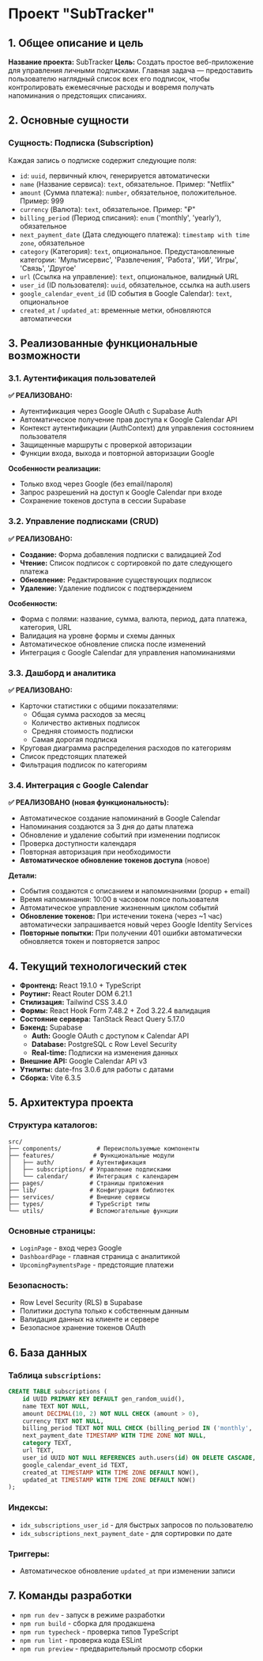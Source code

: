 # Проект "SubTracker"

## 1. Общее описание и цель

**Название проекта:** SubTracker
**Цель:** Создать простое веб-приложение для управления личными подписками. Главная задача — предоставить пользователю наглядный список всех его подписок, чтобы контролировать ежемесячные расходы и вовремя получать напоминания о предстоящих списаниях.

## 2. Основные сущности

### Сущность: Подписка (Subscription)

Каждая запись о подписке содержит следующие поля:

- `id`: `uuid`, первичный ключ, генерируется автоматически
- `name` (Название сервиса): `text`, обязательное. Пример: "Netflix"
- `amount` (Сумма платежа): `number`, обязательное, положительное. Пример: 999
- `currency` (Валюта): `text`, обязательное. Пример: "₽"
- `billing_period` (Период списания): `enum` ('monthly', 'yearly'), обязательное
- `next_payment_date` (Дата следующего платежа): `timestamp with time zone`, обязательное
- `category` (Категория): `text`, опциональное. Предустановленные категории: 'Мультисервис', 'Развлечения', 'Работа', 'ИИ', 'Игры', 'Связь', 'Другое'
- `url` (Ссылка на управление): `text`, опциональное, валидный URL
- `user_id` (ID пользователя): `uuid`, обязательное, ссылка на auth.users
- `google_calendar_event_id` (ID события в Google Calendar): `text`, опциональное
- `created_at` / `updated_at`: временные метки, обновляются автоматически

## 3. Реализованные функциональные возможности

### 3.1. Аутентификация пользователей

**✅ РЕАЛИЗОВАНО:**
- Аутентификация через Google OAuth с Supabase Auth
- Автоматическое получение прав доступа к Google Calendar API
- Контекст аутентификации (AuthContext) для управления состоянием пользователя  
- Защищенные маршруты с проверкой авторизации
- Функции входа, выхода и повторной авторизации Google

**Особенности реализации:**
- Только вход через Google (без email/пароля)
- Запрос разрешений на доступ к Google Calendar при входе
- Сохранение токенов доступа в сессии Supabase

### 3.2. Управление подписками (CRUD)

**✅ РЕАЛИЗОВАНО:**
- **Создание:** Форма добавления подписки с валидацией Zod
- **Чтение:** Список подписок с сортировкой по дате следующего платежа
- **Обновление:** Редактирование существующих подписок
- **Удаление:** Удаление подписок с подтверждением

**Особенности:**
- Форма с полями: название, сумма, валюта, период, дата платежа, категория, URL
- Валидация на уровне формы и схемы данных
- Автоматическое обновление списка после изменений
- Интеграция с Google Calendar для управления напоминаниями

### 3.3. Дашборд и аналитика

**✅ РЕАЛИЗОВАНО:**
- Карточки статистики с общими показателями:
  - Общая сумма расходов за месяц
  - Количество активных подписок
  - Средняя стоимость подписки
  - Самая дорогая подписка
- Круговая диаграмма распределения расходов по категориям
- Список предстоящих платежей
- Фильтрация подписок по категориям

### 3.4. Интеграция с Google Calendar

**✅ РЕАЛИЗОВАНО (новая функциональность):**
- Автоматическое создание напоминаний в Google Calendar
- Напоминания создаются за 3 дня до даты платежа
- Обновление и удаление событий при изменении подписок
- Проверка доступности календаря
- Повторная авторизация при необходимости
- **Автоматическое обновление токенов доступа** (новое)

**Детали:**
- События создаются с описанием и напоминаниями (popup + email)
- Время напоминания: 10:00 в часовом поясе пользователя
- Автоматическое управление жизненным циклом событий
- **Обновление токенов:** При истечении токена (через ~1 час) автоматически запрашивается новый через Google Identity Services
- **Повторные попытки:** При получении 401 ошибки автоматически обновляется токен и повторяется запрос

## 4. Текущий технологический стек

- **Фронтенд:** React 19.1.0 + TypeScript
- **Роутинг:** React Router DOM 6.21.1
- **Стилизация:** Tailwind CSS 3.4.0
- **Формы:** React Hook Form 7.48.2 + Zod 3.22.4 валидация
- **Состояние сервера:** TanStack React Query 5.17.0
- **Бэкенд:** Supabase
  - **Auth:** Google OAuth с доступом к Calendar API
  - **Database:** PostgreSQL с Row Level Security
  - **Real-time:** Подписки на изменения данных
- **Внешние API:** Google Calendar API v3
- **Утилиты:** date-fns 3.0.6 для работы с датами
- **Сборка:** Vite 6.3.5

## 5. Архитектура проекта

### Структура каталогов:
```
src/
├── components/          # Переиспользуемые компоненты
├── features/           # Функциональные модули
│   ├── auth/          # Аутентификация
│   ├── subscriptions/ # Управление подписками
│   └── calendar/      # Интеграция с календарем
├── pages/             # Страницы приложения
├── lib/               # Конфигурация библиотек
├── services/          # Внешние сервисы
├── types/             # TypeScript типы
└── utils/             # Вспомогательные функции
```

### Основные страницы:
- `LoginPage` - вход через Google
- `DashboardPage` - главная страница с аналитикой
- `UpcomingPaymentsPage` - предстоящие платежи

### Безопасность:
- Row Level Security (RLS) в Supabase
- Политики доступа только к собственным данным
- Валидация данных на клиенте и сервере
- Безопасное хранение токенов OAuth

## 6. База данных

### Таблица `subscriptions`:
```sql
CREATE TABLE subscriptions (
    id UUID PRIMARY KEY DEFAULT gen_random_uuid(),
    name TEXT NOT NULL,
    amount DECIMAL(10, 2) NOT NULL CHECK (amount > 0),
    currency TEXT NOT NULL,
    billing_period TEXT NOT NULL CHECK (billing_period IN ('monthly', 'yearly')),
    next_payment_date TIMESTAMP WITH TIME ZONE NOT NULL,
    category TEXT,
    url TEXT,
    user_id UUID NOT NULL REFERENCES auth.users(id) ON DELETE CASCADE,
    google_calendar_event_id TEXT,
    created_at TIMESTAMP WITH TIME ZONE DEFAULT NOW(),
    updated_at TIMESTAMP WITH TIME ZONE DEFAULT NOW()
);
```
### Индексы:
- `idx_subscriptions_user_id` - для быстрых запросов по пользователю
- `idx_subscriptions_next_payment_date` - для сортировки по дате

### Триггеры:
- Автоматическое обновление `updated_at` при изменении записи

## 7. Команды разработки
- `npm run dev` - запуск в режиме разработки
- `npm run build` - сборка для продакшена
- `npm run typecheck` - проверка типов TypeScript
- `npm run lint` - проверка кода ESLint
- `npm run preview` - предварительный просмотр сборки